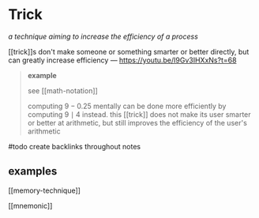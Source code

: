 # Trick

_a technique aiming to increase the efficiency of a process_

[[trick]]s don't make someone or something smarter or better directly, but can greatly increase efficiency &mdash; <https://youtu.be/I9Gv3IHXxNs?t=68>

> **example**
>
> see [[math-notation]]
>
> computing $9 - 0.25$ mentally can be done more efficiently by computing $9 \mid 4$ instead. this [[trick]] does not make its user smarter or better at arithmetic, but still improves the efficiency of the user's arithmetic

#todo create backlinks throughout notes

## examples

[[memory-technique]]

[[mnemonic]]
